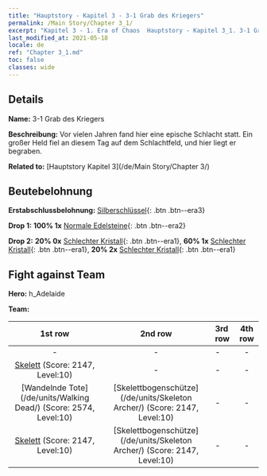 ```yaml
---
title: "Hauptstory - Kapitel 3 - 3-1 Grab des Kriegers"
permalink: /Main Story/Chapter 3_1/
excerpt: "Kapitel 3 - 1. Era of Chaos  Hauptstory - Kapitel 3_1. 3-1 Grab des Kriegers"
last_modified_at: 2021-05-18
locale: de
ref: "Chapter 3_1.md"
toc: false
classes: wide
---
```


## Details

 **Name:** 3-1 Grab des Kriegers

 **Beschreibung:** Vor vielen Jahren fand hier eine epische Schlacht statt. Ein großer Held fiel an diesem Tag auf dem Schlachtfeld, und hier liegt er begraben.

 **Related to:** [Hauptstory Kapitel 3](/de/Main Story/Chapter 3/)

## Beutebelohnung

 **Erstabschlussbelohnung:** [Silberschlüssel](/ItemsDE/con_693/){: .btn .btn--era3}

 **Drop 1:** **100% 1x** [Normale Edelsteine](/ItemsDE/mat_10/){: .btn .btn--era2}

 **Drop 2:** **20% 0x** [Schlechter Kristall](/ItemsDE/mat_5/){: .btn .btn--era1}, **60% 1x** [Schlechter Kristall](/ItemsDE/mat_5/){: .btn .btn--era1}, **20% 2x** [Schlechter Kristall](/ItemsDE/mat_5/){: .btn .btn--era1}


## Fight against Team
 **Hero:** h_Adelaide

 **Team:**


  | 1st row | 2nd row | 3rd row | 4th row |
  |:----:|:----:|:----|:----:|
  | - | - | - | - |
  | [Skelett](/de/units/Skeleton/) (Score: 2147, Level:10)  | - | - | - |
  | [Wandelnde Tote](/de/units/Walking Dead/) (Score: 2574, Level:10)  | [Skelettbogenschütze](/de/units/Skeleton Archer/) (Score: 2147, Level:10)  | - | - |
  | [Skelett](/de/units/Skeleton/) (Score: 2147, Level:10)  | [Skelettbogenschütze](/de/units/Skeleton Archer/) (Score: 2147, Level:10)  | - | - |



